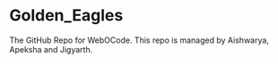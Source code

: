 # Golden_Eagles
The GitHub Repo for WebOCode. This repo is managed by Aishwarya, Apeksha  and Jigyarth.
